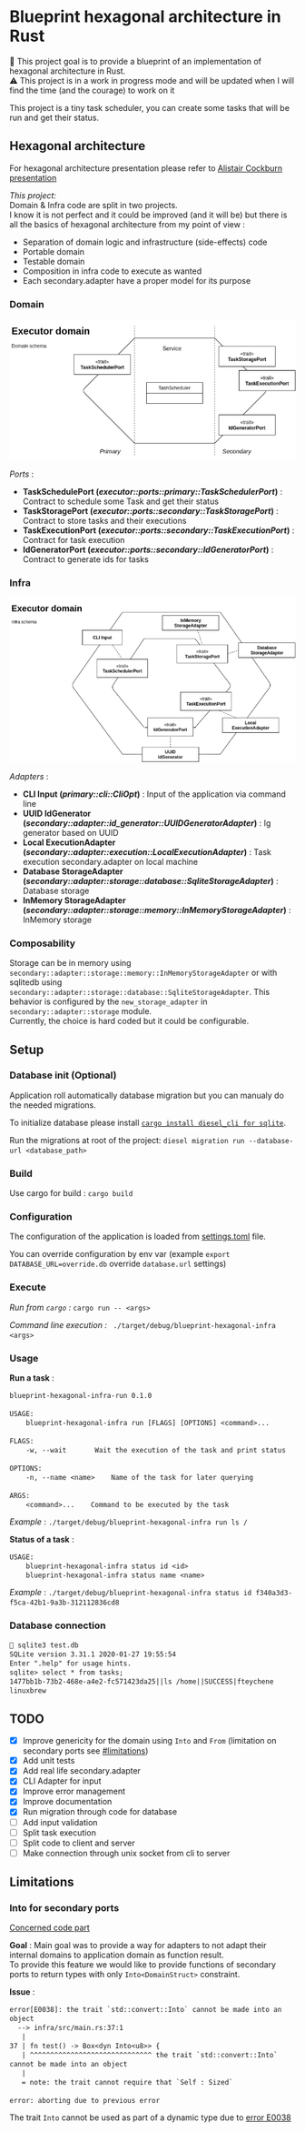 # Blueprint hexagonal architecture in Rust

:wave: This project goal is to provide a blueprint of an implementation of hexagonal architecture in Rust.  
:warning: This project is in a work in progress mode and will be updated when I will find the time (and the courage) to work on it

This project is a tiny task scheduler, you can create some tasks that will be run and get their status.

## Hexagonal architecture

For hexagonal architecture presentation please refer to [Alistair Cockburn presentation](https://alistair.cockburn.us/hexagonal-architecture/)

_This project:_  
Domain & Infra code are split in two projects.  
I know it is not perfect and it could be improved (and it will be) but there is all the basics of hexagonal architecture from my point of view :
 - Separation of domain logic and infrastructure (side-effects) code
 - Portable domain
 - Testable domain
 - Composition in infra code to execute as wanted
 - Each secondary.adapter have a proper model for its purpose

### Domain
![domain schema](doc/domain_schema.png) 

_Ports_ :  
- __TaskSchedulePort (_executor::ports::primary::TaskSchedulerPort_)__ : Contract to schedule some Task and get their status
- __TaskStoragePort (_executor::ports::secondary::TaskStoragePort_)__ : Contract to store tasks and their executions
- __TaskExecutionPort (_executor::ports::secondary::TaskExecutionPort_)__ : Contract for task execution
- __IdGeneratorPort (_executor::ports::secondary::IdGeneratorPort_)__ : Contract to generate ids for tasks


### Infra
![infra schema](doc/infra_schema.png) 

_Adapters_ :  
- __CLI Input (_primary::cli::CliOpt_)__ : Input of the application via command line
- __UUID IdGenerator (_secondary::adapter::id_generator::UUIDGeneratorAdapter_)__ : Ig generator based on UUID
- __Local ExecutionAdapter (_secondary::adapter::execution::LocalExecutionAdapter_)__ : Task execution secondary.adapter on local machine
- __Database StorageAdapter (_secondary::adapter::storage::database::SqliteStorageAdapter_)__ : Database storage
- __InMemory StorageAdapter (_secondary::adapter::storage::memory::InMemoryStorageAdapter_)__ : InMemory storage

### Composability

Storage can be in memory using `secondary::adapter::storage::memory::InMemoryStorageAdapter` or with sqlitedb using `secondary::adapter::storage::database::SqliteStorageAdapter`.
This behavior is configured by the `new_storage_adapter` in `secondary::adapter::storage` module.  
Currently, the choice is hard coded but it could be configurable.

## Setup

### Database init (Optional)

Application roll automatically database migration but you can manualy do the needed migrations.

To initialize database please install [`cargo install diesel_cli for sqlite`](https://github.com/diesel-rs/diesel/tree/master/diesel_cli#installation).

Run the migrations at root of the project: `diesel migration run --database-url <database_path>`

### Build

Use cargo for build : `cargo build`

### Configuration

The configuration of the application is loaded from [settings.toml](settings.toml) file.

You can override configuration by env var (example `export DATABASE_URL=override.db` override `database.url` settings)

### Execute

_Run from `cargo` :_ `cargo run -- <args>`

_Command line execution :_ ` ./target/debug/blueprint-hexagonal-infra <args>`

### Usage

__Run a task__ :
```
blueprint-hexagonal-infra-run 0.1.0

USAGE:
    blueprint-hexagonal-infra run [FLAGS] [OPTIONS] <command>...

FLAGS:
    -w, --wait       Wait the execution of the task and print status

OPTIONS:
    -n, --name <name>    Name of the task for later querying

ARGS:
    <command>...    Command to be executed by the task

```

_Example_ :   `./target/debug/blueprint-hexagonal-infra run ls /`

__Status of a task__ :
```
USAGE:
    blueprint-hexagonal-infra status id <id>
    blueprint-hexagonal-infra status name <name>
```

_Example_ :   `./target/debug/blueprint-hexagonal-infra status id f340a3d3-f5ca-42b1-9a3b-312112836cd8`

### Database connection

```
 sqlite3 test.db
SQLite version 3.31.1 2020-01-27 19:55:54
Enter ".help" for usage hints.
sqlite> select * from tasks;
1477bb1b-73b2-468e-a4e2-fc571423da25||ls /home||SUCCESS|fteychene
linuxbrew
```

## TODO

 - [x] Improve genericity for the domain using `Into` and `From` (limitation on secondary ports see [#limitations](#into-for-secondary-ports))
 - [x] Add unit tests
 - [x] Add real life secondary.adapter
 - [x] CLI Adapter for input
 - [x] Improve error management
 - [x] Improve documentation
 - [x] Run migration through code for database
 - [ ] Add input validation
 - [ ] Split task execution
 - [ ] Split code to client and server
 - [ ] Make connection through unix socket from cli to server
 
## Limitations

### Into for secondary ports 

[Concerned code part](domain/src/executor/ports/secondary.rs#L11)

__Goal__ :
Main goal was to provide a way for adapters to not adapt their internal domains to application domain as function result.  
To provide this feature we would like to provide functions of secondary ports to return types with only `Into<DomainStruct>` constraint.

__Issue__ :
```
error[E0038]: the trait `std::convert::Into` cannot be made into an object
  --> infra/src/main.rs:37:1
   |
37 | fn test() -> Box<dyn Into<u8>> {
   | ^^^^^^^^^^^^^^^^^^^^^^^^^^^^^^ the trait `std::convert::Into` cannot be made into an object
   |
   = note: the trait cannot require that `Self : Sized`

error: aborting due to previous error
```

The trait `Into` cannot be used as part of a dynamic type due to [error E0038](https://doc.rust-lang.org/error-index.html#E0038)